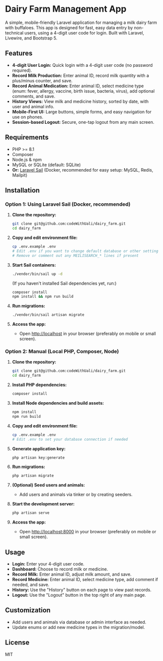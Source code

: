 # Dairy Farm Management App

A simple, mobile-friendly Laravel application for managing a milk dairy farm with buffaloes. This app is designed for fast, easy data entry by non-technical users, using a 4-digit user code for login. Built with Laravel, Livewire, and Bootstrap 5.

## Features
- **4-digit User Login:** Quick login with a 4-digit user code (no password required).
- **Record Milk Production:** Enter animal ID, record milk quantity with a plus/minus counter, and save.
- **Record Animal Medication:** Enter animal ID, select medicine type (enum: fever, allergy, vaccine, birth issue, bacteria, virus), add optional comments, and save.
- **History Views:** View milk and medicine history, sorted by date, with user and animal info.
- **Mobile-First UI:** Large buttons, simple forms, and easy navigation for use on phones.
- **Session-based Logout:** Secure, one-tap logout from any main screen.

## Requirements
- PHP >= 8.1
- Composer
- Node.js & npm
- MySQL or SQLite (default: SQLite)
- **Or:** [Laravel Sail](https://laravel.com/docs/12.x/sail) (Docker, recommended for easy setup: MySQL, Redis, Mailpit)

## Installation

### Option 1: Using Laravel Sail (Docker, recommended)

1. **Clone the repository:**
   ```bash
   git clone git@github.com:codeWithUali/dairy_farm.git
   cd dairy_farm
   ```

2. **Copy and edit environment file:**
   ```bash
   cp .env.example .env
   # Edit .env if you want to change default database or other settings
   # Remove or comment out any MEILISEARCH_* lines if present
   ```

3. **Start Sail containers:**
   ```bash
   ./vendor/bin/sail up -d
   ```
   (If you haven't installed Sail dependencies yet, run:)
   ```bash
   composer install
   npm install && npm run build
   ```

4. **Run migrations:**
   ```bash
   ./vendor/bin/sail artisan migrate
   ```

5. **Access the app:**
   - Open [http://localhost](http://localhost) in your browser (preferably on mobile or small screen).

### Option 2: Manual (Local PHP, Composer, Node)

1. **Clone the repository:**
   ```bash
   git clone git@github.com:codeWithUali/dairy_farm.git
   cd dairy_farm
   ```

2. **Install PHP dependencies:**
   ```bash
   composer install
   ```

3. **Install Node dependencies and build assets:**
   ```bash
   npm install
   npm run build
   ```

4. **Copy and edit environment file:**
   ```bash
   cp .env.example .env
   # Edit .env to set your database connection if needed
   ```

5. **Generate application key:**
   ```bash
   php artisan key:generate
   ```

6. **Run migrations:**
   ```bash
   php artisan migrate
   ```

7. **(Optional) Seed users and animals:**
   - Add users and animals via tinker or by creating seeders.

8. **Start the development server:**
   ```bash
   php artisan serve
   ```

9. **Access the app:**
   - Open [http://localhost:8000](http://localhost:8000) in your browser (preferably on mobile or small screen).

## Usage
- **Login:** Enter your 4-digit user code.
- **Dashboard:** Choose to record milk or medicine.
- **Record Milk:** Enter animal ID, adjust milk amount, and save.
- **Record Medicine:** Enter animal ID, select medicine type, add comment if needed, and save.
- **History:** Use the "History" button on each page to view past records.
- **Logout:** Use the "Logout" button in the top right of any main page.

## Customization
- Add users and animals via database or admin interface as needed.
- Update enums or add new medicine types in the migration/model.

## License
MIT
